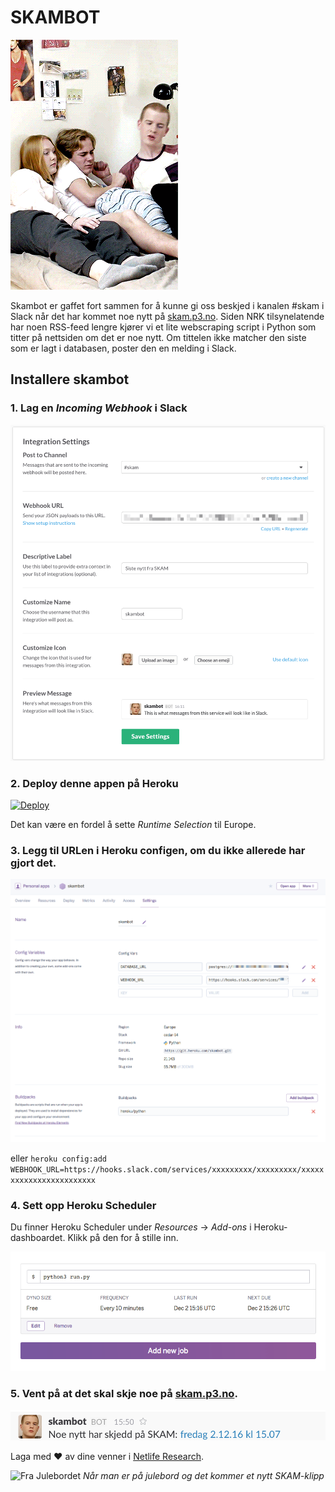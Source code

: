 # SKAMBOT

![Linn og Eskild og Isak](img/linn_og_eskild_og_isak.gif)

Skambot er gaffet fort sammen for å kunne gi oss beskjed i kanalen #skam i Slack når det har kommet noe nytt på [skam.p3.no](http://skam.p3.no). Siden NRK tilsynelatende har noen RSS-feed lengre kjører vi et lite webscraping script i Python som titter på nettsiden om det er noe nytt. Om tittelen ikke matcher den siste som er lagt i databasen, poster den en melding i Slack.

## Installere skambot

### 1. Lag en *Incoming Webhook* i Slack

![Slack Incomming Webhook](img/skambot_slack_config.png)

### 2. Deploy denne appen på Heroku

[![Deploy](https://www.herokucdn.com/deploy/button.svg)](https://heroku.com/deploy?template=https://github.com/netliferesearch/skambot/tree/master)

Det kan være en fordel å sette *Runtime Selection* til Europe.

### 3. Legg til URLen i Heroku configen, om du ikke allerede har gjort det.

![Heroku Config](img/heroku_config.png)

eller `heroku config:add WEBHOOK_URL=https://hooks.slack.com/services/xxxxxxxxx/xxxxxxxxx/xxxxxxxxxxxxxxxxxxxxxxxx`

### 4. Sett opp Heroku Scheduler

Du finner Heroku Scheduler under *Resources* -> *Add-ons* i Heroku-dashboardet. Klikk på den for å stille inn.

![Heroku Scheduler](img/heroku_scheduler.png)

### 5. Vent på at det skal skje noe på [skam.p3.no](http://skam.p3.no).

![Skam i Slack](img/skam_i_slack.png)

Laga med :heart: av dine venner i [Netlife Research](http://www.netliferesearch.com).

![Fra Julebordet](img/netlife_julebord_nytt_skamklipp.png)
*Når man er på julebord og det kommer et nytt SKAM-klipp*
